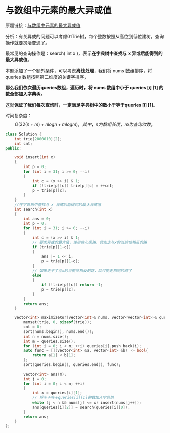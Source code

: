# 与数组中元素的最大异或值

原题链接：[与数组中元素的最大异或值](https://leetcode-cn.com/problems/maximum-xor-with-an-element-from-array/)

分析：有关异或的问题可以考虑01Trie树，每个整数按照从高位到低位建树，查询操作就要灵活变通了。

最常见的查询操作是：search( int x )，表示**在字典树中查找与 x 异或后能得到的最大异或值**。

本题添加了一个额外条件，可以考虑**离线处理**，我们将 nums 数组排序，将 queries 数组按照第二维度的关键字排序，

**那么我们依次遍历queries数组，遍历时，将 nums 数组中小于 queries [i] [1] 的数全部加入字典树。**

这就**保证了我们每次查询时，一定满足字典树中的数小于等于queries [i] [1]**。

时间复杂度：
$$
O(32(n+m) + nlogn + mlogm)，其中，n为数组长度，m为查询次数。
$$


```cpp
class Solution {
    int trie[2000010][2];
    int cnt;
public:

    void insert(int x)
    {
        int p = 0;
        for (int i = 31; i >= 0; --i)
        {
            int c = (x >> i) & 1;
            if (!trie[p][c]) trie[p][c] = ++cnt;
            p = trie[p][c];
        }
    }
	//在字典树中查找与 x 异或后能得到的最大异或值
    int search(int x)
    {
        int ans = 0;
        int p = 0;
        for (int i = 31; i >= 0; --i)
        {
            int c = (x >> i) & 1;
            // 要求异或的最大值，使用贪心思路，优先走与x的当前位相反的路
            if (trie[p][1-c]) 
            {
                ans |= 1 << i;
                p = trie[p][1-c];
            }
            // 如果走不了与x的当前位相反的路，就只能走相同的路了
            else 
            {
                if (!trie[p][c]) return -1;
                p = trie[p][c];
            }
        }
        return ans;
    }

    vector<int> maximizeXor(vector<int>& nums, vector<vector<int>>& queries) {
        memset(trie, 0, sizeof(trie));
        cnt = 0;
        sort(nums.begin(), nums.end());
        int n = nums.size();
        int m = queries.size();
        for (int i = 0; i < m; ++i) queries[i].push_back(i);
        auto func = [](vector<int> &a, vector<int> &b) -> bool{
            return a[1] < b[1];
        };
        sort(queries.begin(), queries.end(), func);
        
        vector<int> ans(m);
        int j = 0;
        for (int i = 0; i < m; ++i)
        {
            int x = queries[i][1];
            // 将小于等于queries[i][1]的数加入字典树
            while (j < n && nums[j] <= x) insert(nums[j++]);
            ans[queries[i][2]] = search(queries[i][0]);
        }
        return ans;
    }
};
```

